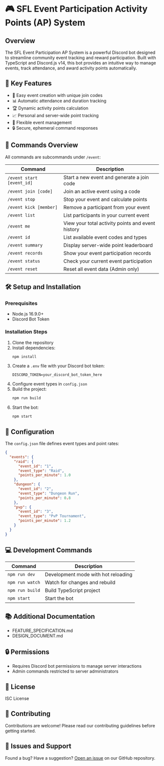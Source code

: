 # 🎮 SFL Event Participation Activity Points (AP) System

## Overview

The SFL Event Participation AP System is a powerful Discord bot designed to streamline community event tracking and reward participation. Built with TypeScript and Discord.js v14, this bot provides an intuitive way to manage events, track attendance, and award activity points automatically.

## 🌟 Key Features

- 🚀 Easy event creation with unique join codes
- 📊 Automatic attendance and duration tracking
- 🏆 Dynamic activity points calculation
- 📈 Personal and server-wide point tracking
- 👥 Flexible event management
- 🔒 Secure, ephemeral command responses

## 🤖 Commands Overview

All commands are subcommands under `/event`:

| Command | Description | 
|---------|-------------|
| `/event start [event_id]` | Start a new event and generate a join code |
| `/event join [code]` | Join an active event using a code |
| `/event stop` | Stop your event and calculate points |
| `/event kick [member]` | Remove a participant from your event |
| `/event list` | List participants in your current event |
| `/event me` | View your total activity points and event history |
| `/event id` | List available event codes and types |
| `/event summary` | Display server-wide point leaderboard |
| `/event records` | Show your event participation records |
| `/event status` | Check your current event participation |
| `/event reset` | Reset all event data (Admin only) |

## 🛠 Setup and Installation

### Prerequisites
- Node.js 16.9.0+
- Discord Bot Token

### Installation Steps
1. Clone the repository
2. Install dependencies:
   ```bash
   npm install
   ```
3. Create a `.env` file with your Discord bot token:
   ```
   DISCORD_TOKEN=your_discord_bot_token_here
   ```
4. Configure event types in `config.json`
5. Build the project:
   ```bash
   npm run build
   ```
6. Start the bot:
   ```bash
   npm start
   ```

## 🔧 Configuration

The `config.json` file defines event types and point rates:

```json
{
  "events": {
    "raid": {
      "event_id": "1",
      "event_type": "Raid",
      "points_per_minute": 1.0
    },
    "dungeon": {
      "event_id": "2",
      "event_type": "Dungeon Run",
      "points_per_minute": 0.8
    },
    "pvp": {
      "event_id": "3",
      "event_type": "PvP Tournament",
      "points_per_minute": 1.2
    }
  }
}
```

## 💻 Development Commands

| Command | Description |
|---------|-------------|
| `npm run dev` | Development mode with hot reloading |
| `npm run watch` | Watch for changes and rebuild |
| `npm run build` | Build TypeScript project |
| `npm start` | Start the bot |

## 📚 Additional Documentation

- FEATURE_SPECIFICATION.md
- DESIGN_DOCUMENT.md

## 🔒 Permissions

- Requires Discord bot permissions to manage server interactions
- Admin commands restricted to server administrators

## 📝 License

ISC License

## 🤝 Contributing

Contributions are welcome! Please read our contributing guidelines before getting started.

## 🐛 Issues and Support

Found a bug? Have a suggestion? [Open an issue](https://github.com/ctse2k1/sfl-event-participation-ap-system/issues) on our GitHub repository.
